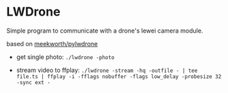 # LWDrone

Simple program to communicate with a drone's lewei camera module.

based on [meekworth/pylwdrone](https://github.com/meekworth/pylwdrone)

* get single photo:
  `./lwdrone -photo`

* stream video to ffplay:
  `./lwdrone -stream -hq -outfile - | tee file.ts | ffplay -i -fflags nobuffer -flags low_delay -probesize 32 -sync ext -`